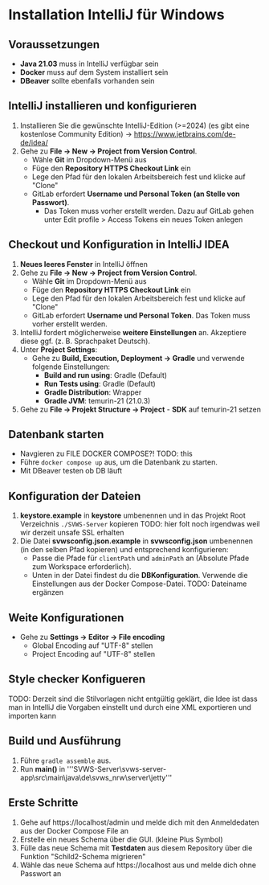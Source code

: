 # Installation IntelliJ für Windows

## Voraussetzungen

+ **Java 21.03** muss in IntelliJ verfügbar sein
+ **Docker** muss auf dem System installiert sein
+ **DBeaver** sollte ebenfalls vorhanden sein

## IntelliJ installieren und konfigurieren

1. Installieren Sie die gewünschte IntelliJ-Edition (>=2024) (es gibt eine kostenlose Community Edition) -> https://www.jetbrains.com/de-de/idea/
2. Gehe zu **File -> New -> Project from Version Control**.
    + Wähle **Git** im Dropdown-Menü aus
    + Füge den **Repository HTTPS Checkout Link** ein
    + Lege den Pfad für den lokalen Arbeitsbereich fest und klicke auf "Clone"
    + GitLab erfordert **Username und Personal Token (an Stelle von Passwort)**.
      + Das Token muss vorher erstellt werden. Dazu auf GitLab gehen unter Edit profile > Access Tokens ein neues Token anlegen

## Checkout und Konfiguration in IntelliJ IDEA

1. **Neues leeres Fenster** in IntelliJ öffnen
2. Gehe zu **File -> New -> Project from Version Control**.
    + Wähle **Git** im Dropdown-Menü aus
    + Füge den **Repository HTTPS Checkout Link** ein
    + Lege den Pfad für den lokalen Arbeitsbereich fest und klicke auf "Clone"
    + GitLab erfordert **Username und Personal Token**. Das Token muss vorher erstellt werden.
3. IntelliJ fordert möglicherweise **weitere Einstellungen** an. Akzeptiere diese ggf. (z. B. Sprachpaket Deutsch).
4. Unter **Project Settings**:
    - Gehe zu **Build, Execution, Deployment -> Gradle** und verwende folgende Einstellungen:
        - **Build and run using**: Gradle (Default)
        - **Run Tests using**: Gradle (Default)
        - **Gradle Distribution**: Wrapper
        - **Gradle JVM**: temurin-21 (21.0.3)
5. Gehe zu **File -> Projekt Structure -> Project**
        - **SDK** auf temurin-21 setzen

## Datenbank starten
+ Navgieren zu FILE DOCKER COMPOSE?! TODO: this
+ Führe `docker compose up` aus, um die Datenbank zu starten.
+ Mit DBeaver testen ob DB läuft

## Konfiguration der Dateien

1. **keystore.example** in  **keystore** umbenennen und in das Projekt Root Verzeichnis `./SVWS-Server` kopieren TODO: hier folt noch irgendwas weil wir derzeit unsafe SSL erhalten
2. Die Datei **svwsconfig.json.example** in **svwsconfig.json** umbenennen (in den selben Pfad kopieren) und entsprechend konfigurieren:
    + Passe die Pfade für `clientPath` und `adminPath` an (Absolute Pfade zum Workspace erforderlich).
    + Unten in der Datei findest du die **DBKonfiguration**. Verwende die Einstellungen aus der Docker Compose-Datei. TODO: Dateiname ergänzen

## Weite Konfigurationen
+ Gehe zu **Settings -> Editor -> File encoding**
  + Global Encoding auf "UTF-8" stellen
  + Project Encoding auf "UTF-8" stellen

## Style checker Konfigueren
TODO: Derzeit sind die Stilvorlagen nicht entgültig geklärt, die Idee ist dass man in IntelliJ die Vorgaben einstellt und durch eine XML exportieren und importen kann


## Build und Ausführung

1. Führe `gradle assemble` aus.
2. Run **main()** in '''SVWS-Server\svws-server-app\src\main\java\de\svws_nrw\server\jetty'''

## Erste Schritte

1. Gehe auf https://localhost/admin und melde dich mit den Anmeldedaten aus der Docker Compose File an
2. Erstelle ein neues Schema über die GUI. (kleine Plus Symbol)
3. Fülle das neue Schema mit **Testdaten** aus diesem Repository über die Funktion "Schild2-Schema migrieren"
4. Wähle das neue Schema auf https://localhost aus und melde dich ohne Passwort an

